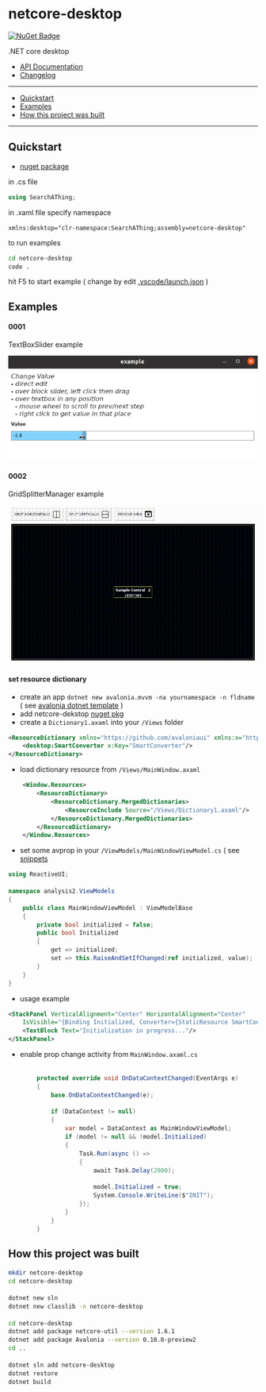 # netcore-desktop

[![NuGet Badge](https://buildstats.info/nuget/netcore-desktop)](https://www.nuget.org/packages/netcore-desktop/)

.NET core desktop

- [API Documentation](https://devel0.github.io/netcore-desktop/api/SearchAThing.html)
- [Changelog](https://github.com/devel0/netcore-desktop/commits/master)

<hr/>

- [Quickstart](#quickstart)
- [Examples](#examples)
- [How this project was built](#how-this-project-was-built)

<hr/>

## Quickstart

- [nuget package](https://www.nuget.org/packages/netcore-desktop/)

in .cs file

```csharp
using SearchAThing;
```

in .xaml file specify namespace

```
xmlns:desktop="clr-namespace:SearchAThing;assembly=netcore-desktop"
```

to run examples

```sh
cd netcore-desktop
code .
```

hit F5 to start example ( change by edit [.vscode/launch.json](.vscode/launch.json) )

## Examples

#### 0001

TextBoxSlider example

![](data/img/example-0001.png)

#### 0002

GridSplitterManager example

![](data/img/example-0002.gif)

#### set resource dictionary

- create an app `dotnet new avalonia.mvvm -na yournamespace -n fldname` ( see [avalonia dotnet template](https://github.com/AvaloniaUI/avalonia-dotnet-templates) )
- add netcore-dekstop [nuget pkg](https://www.nuget.org/packages/netcore-desktop/)
- create a `Dictionary1.axaml` into your `/Views` folder

```xml
<ResourceDictionary xmlns="https://github.com/avaloniaui" xmlns:x="http://schemas.microsoft.com/winfx/2006/xaml" xmlns:local="clr-namespace:analysis2" xmlns:desktop="clr-namespace:SearchAThing;assembly=netcore-desktop">
    <desktop:SmartConverter x:Key="SmartConverter"/>
</ResourceDictionary>
```

- load dictionary resource from `/Views/MainWindow.axaml`

```xml
    <Window.Resources>
        <ResourceDictionary>
            <ResourceDictionary.MergedDictionaries>
                <ResourceInclude Source="/Views/Dictionary1.axaml"/>
            </ResourceDictionary.MergedDictionaries>
        </ResourceDictionary>
    </Window.Resources>
```

- set some avprop in your `/ViewModels/MainWindowViewModel.cs` ( see [snippets](https://github.com/devel0/knowledge/blob/d99c7ce2b110848307bd74d09da66e1190355df5/doc/vscode-tips.md#snippets)

```csharp
using ReactiveUI;

namespace analysis2.ViewModels
{
    public class MainWindowViewModel : ViewModelBase
    {
        private bool initialized = false;    
        public bool Initialized
        {
            get => initialized;
            set => this.RaiseAndSetIfChanged(ref initialized, value);
        }
    }
}
```

- usage example

```xml
<StackPanel VerticalAlignment="Center" HorizontalAlignment="Center" 
    IsVisible="{Binding Initialized, Converter={StaticResource SmartConverter}, ConverterParameter=true false true}">
    <TextBlock Text="Initialization in progress..."/>
</StackPanel>
```

- enable prop change activity from `MainWindow.axaml.cs`

```csharp

        protected override void OnDataContextChanged(EventArgs e)
        {
            base.OnDataContextChanged(e);

            if (DataContext != null)
            {
                var model = DataContext as MainWindowViewModel;
                if (model != null && !model.Initialized)
                {
                    Task.Run(async () =>
                    {
                        await Task.Delay(2000);

                        model.Initialized = true;
                        System.Console.WriteLine($"INIT");
                    });
                }
            }
        }
```

## How this project was built

```sh
mkdir netcore-desktop
cd netcore-desktop

dotnet new sln
dotnet new classlib -n netcore-desktop

cd netcore-desktop
dotnet add package netcore-util --version 1.6.1
dotnet add package Avalonia --version 0.10.0-preview2
cd ..

dotnet sln add netcore-desktop
dotnet restore
dotnet build
```
